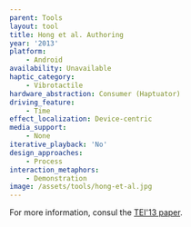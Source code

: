 ```yaml
---
parent: Tools
layout: tool
title: Hong et al. Authoring
year: '2013'
platform:
    - Android
availability: Unavailable
haptic_category:
    - Vibrotactile
hardware_abstraction: Consumer (Haptuator)
driving_feature:
    - Time
effect_localization: Device-centric
media_support:
    - None
iterative_playback: 'No'
design_approaches:
    - Process
interaction_metaphors:
    - Demonstration
image: /assets/tools/hong-et-al.jpg
---
```

For more information, consul the [TEI'13 paper](https://doi.org/10.1145/2460625.2460660).
